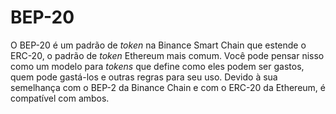 # BEP-20

O BEP-20 é um padrão de _token_ na Binance Smart Chain que estende o ERC-20, o padrão de _token_ Ethereum mais comum. Você pode pensar nisso como um modelo para _tokens_ que define como eles podem ser gastos, quem pode gastá-los e outras regras para seu uso. Devido à sua semelhança com o BEP-2 da Binance Chain e com o ERC-20 da Ethereum, é compatível com ambos.
